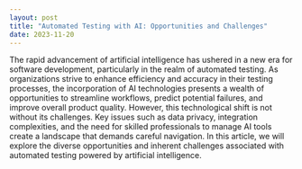 ```yaml
---
layout: post
title: "Automated Testing with AI: Opportunities and Challenges"
date: 2023-11-20
---
```


The rapid advancement of artificial intelligence has ushered in a new era for software development, particularly in the realm of automated testing. As organizations strive to enhance efficiency and accuracy in their testing processes, the incorporation of AI technologies presents a wealth of opportunities to streamline workflows, predict potential failures, and improve overall product quality. However, this technological shift is not without its challenges. Key issues such as data privacy, integration complexities, and the need for skilled professionals to manage AI tools create a landscape that demands careful navigation. In this article, we will explore the diverse opportunities and inherent challenges associated with automated testing powered by artificial intelligence.
